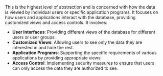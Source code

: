 This is the highest level of abstraction and is concerned with how the data is viewed by individual users or specific application programs. It focuses on how users and applications interact with the database, providing customized views and access controls. It involves:
- **User Interfaces**: Providing different views of the database for different users or user groups.
- **Customized Views**: Allowing users to see only the data they are interested in and hide the rest.
- **Application Programs**: Supporting the specific requirements of various applications by providing appropriate views.
- **Access Control**: Implementing security measures to ensure that users can only access the data they are authorized to see.